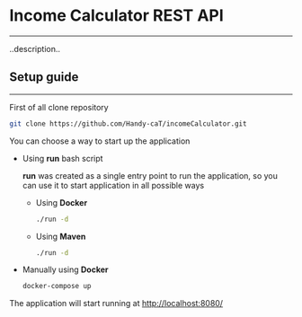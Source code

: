 # Income Calculator REST API

---

..description..

## Setup guide

---

First of all clone repository

```bash
git clone https://github.com/Handy-caT/incomeCalculator.git
```

You can choose a way to start up the application

- Using **run** bash script 
  
  **run** was created as a single entry point to run the application, so you can use it to start application in all possible ways
  
  - Using **Docker**
    
    ```bash
    ./run -d
    ```
  
  - Using **Maven**
    
    ```bash
    ./run -d
    ```

- Manually using **Docker**
  
  ```bash
  docker-compose up
  ```

The application will start running at  [http://localhost:8080/]()


